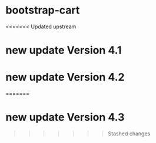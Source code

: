# bootstrap-cart
<<<<<<< Updated upstream
# new update Version 4.1
# new update Version 4.2
=======
# new update Version 4.3
>>>>>>> Stashed changes
 
